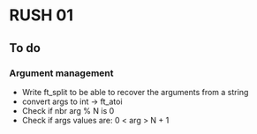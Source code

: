 # RUSH 01

## To do

### Argument management
- Write ft_split to be able to recover the arguments from a string
- convert args to int -> ft_atoi
- Check if nbr arg % N is 0
- Check if args values are: 0 < arg > N + 1